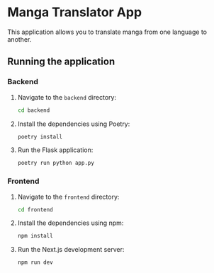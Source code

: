 # Manga Translator App

This application allows you to translate manga from one language to another.

## Running the application

### Backend

1.  Navigate to the `backend` directory:
    ```bash
    cd backend
    ```
2.  Install the dependencies using Poetry:
    ```bash
    poetry install
    ```
3.  Run the Flask application:
    ```bash
    poetry run python app.py
    ```

### Frontend

1.  Navigate to the `frontend` directory:
    ```bash
    cd frontend
    ```
2.  Install the dependencies using npm:
    ```bash
    npm install
    ```
3.  Run the Next.js development server:
    ```bash
    npm run dev
    ```
